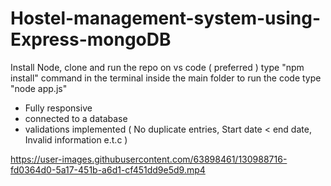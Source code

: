 



# Hostel-management-system-using-Express-mongoDB

Install Node, clone and run the repo on vs code ( preferred )
type "npm install" command in the terminal inside the main folder
to run the code type "node app.js"

- Fully responsive
- connected to a database 
- validations implemented ( No duplicate entries, Start date < end date, Invalid information e.t.c )


https://user-images.githubusercontent.com/63898461/130988716-fd0364d0-5a17-451b-a6d1-cf451dd9e5d9.mp4
